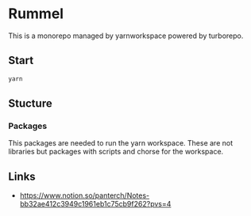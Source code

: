 # Rummel

This is a monorepo managed by yarnworkspace powered by turborepo.

## Start

```bash 
yarn
```

## Stucture
### Packages
This packages are needed to run the yarn workspace. These are not libraries but packages with scripts and chorse
for the workspace.


## Links
- https://www.notion.so/panterch/Notes-bb32ae412c3949c1961eb1c75cb9f262?pvs=4

